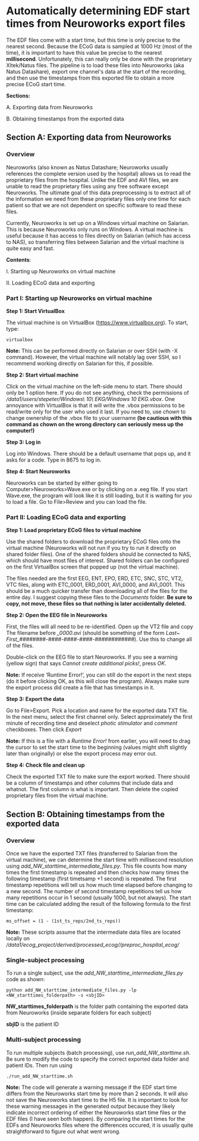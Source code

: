 # Automatically determining EDF start times from Neuroworks export files

The EDF files come with a start time, but this time is only precise to the nearest second. Because the ECoG data is sampled at 1000 Hz (most of the time), it is important to have this value be precise to the nearest **millisecond**. Unfortunately, this can really only be done with the proprietary Xltek/Natus files. The pipeline is to load these files into Neuroworks (aka Natus Datashare), export one channel's data at the start of the recording, and then use the timestamps from this exported file to obtain a more precise ECoG start time.

**Sections:**

A. Exporting data from Neuroworks

B. Obtaining timestamps from the exported data


## Section A: Exporting data from Neuroworks

### Overview

Neuroworks (also known as Natus Datashare; Neuroworks usually references the complete version used by the hospital) allows us to read the proprietary files from the hospital. Unlike the EDF and AVI files, we are unable to read the proprietary files using any free software except Neuroworks. The ultimate goal of this data preprocessing is to extract all of the information we need from these proprietary files only one time for each patient so that we are not dependent on specific software to read these files.

Currently, Neuroworks is set up on a Windows virtual machine on Salarian. This is because Neuroworks only runs on Windows. A virtual machine is useful because it has access to files directly on Salarian (which has access to NAS), so transferring files between Salarian and the virtual machine is quite easy and fast.

**Contents**:

I. Starting up Neuroworks on virtual machine

II. Loading ECoG data and exporting

### Part I: Starting up Neuroworks on virtual machine

**Step 1: Start VirtualBox**

The virtual machine is on VirtualBox (https://www.virtualbox.org). To start, type:

```
virtualbox
```

**Note:** This can be performed directly on Salarian or over SSH (with -X command). However, the virtual machine will notably lag over SSH, so I recommend working directly on Salarian for this, if possible.


**Step 2: Start virtual machine**

Click on the virtual machine on the left-side menu to start. There should only be 1 option here. If you do not see anything, check the permissions of */data1/users/stepeter/Windows\ 10\ EKG/Windows 10 EKG.vbox*. One annoyance with VirtualBox is that it will write the .vbox permissions to be read/write only for the user who used it last. If you need to, use *chown* to change ownership of the .vbox file to your username **(be cautious with this command as chown on the wrong directory can seriously mess up the computer!)**


**Step 3: Log in**

Log into Windows. There should be a default username that pops up, and it asks for a code. Type in 8675 to log in.


**Step 4: Start Neuroworks**

Neuroworks can be started by either going to Computer>Neuroworks>Wave.exe or by clicking on a .eeg file. If you start Wave.exe, the program will look like it is still loading, but it is waiting for you to load a file. Go to File>Review and you can load the file.


### Part II: Loading ECoG data and exporting

**Step 1: Load proprietary ECoG files to virtual machine**

Use the shared folders to download the proprietary ECoG files onto the virtual machine (Neuroworks will not run if you try to run it directly on shared folder files). One of the shared folders should be connected to NAS, which should have most files of interest. Shared folders can be configured on the first VirtualBox screen that popped up (not the virtual machine).

The files needed are the first EEG, ENT, EPO, ERD, ETC, SNC, STC, VT2, VTC files, along with ETC_0001, ERD_0001, AVI_0000, and AVI_0001. This should be a much quicker transfer than downloading all of the files for the entire day. I suggest copying these files to the *Documents* folder. **Be sure to copy, not move, these files so that nothing is later accidentally deleted.**

**Step 2: Open the EEG file in Neuroworks**

First, the files will all need to be re-identified. Open up the VT2 file and copy The filename before *_0000.avi* (should be something of the form *Last~ First_########-####-####-####-############*). Use this to change all of the files.

Double-click on the EEG file to start Neuroworks. If you see a warning (yellow sign) that says *Cannot create additional picks!*, press *OK*.

**Note:** If receive ‘Runtime Error!’, you can still do the export in the next steps (do it before clicking OK, as this will close the program). Always make sure the export process did create a file that has timestamps in it. 


**Step 3: Export the data**

Go to File>Export. Pick a location and name for the exported data TXT file. In the next menu, select the first channel only. Select approximately the first minute of recording time and deselect *photic stimulator* and *comment* checkboxes. Then click *Export*

**Note:** If this is a file with a *Runtime Error!* from earlier, you will need to drag the cursor to set the start time to the beginning (values might shift slightly later than originally) or else the export process may error out.


**Step 4: Check file and clean up**

Check the exported TXT file to make sure the export worked. There should be a column of timestamps and other columns that include data and whatnot. The first column is what is important. Then delete the copied proprietary files from the virtual machine.



## Section B: Obtaining timestamps from the exported data

### Overview

Once we have the exported TXT files (transferred to Salarian from the virtual machine), we can determine the start time with millisecond resolution using *add_NW_starttime_intermediate_files.py*. This file counts how many times the first timestamp is repeated and then checks how many times the following timestamp (first timetsamp +1 second) is repeated. The first timestamp repetitions will tell us how much time elapsed before changing to a new second. The number of second timestamp repetitions tell us how many repetitions occur in 1 second (usually 1000, but not always). The start time can be calculated adding the result of the following formula to the first timestamp:

```
ms_offset = (1 - (1st_ts_reps/2nd_ts_reps))
```

**Note:** These scripts assume that the intermediate data files are located locally on */data1/ecog_project/derived/processed_ecog/<sbjID>/preproc_hospital_ecog/*

### Single-subject processing

To run a single subject, use the *add_NW_starttime_intermediate_files.py* code as shown:

```
python add_NW_starttime_intermediate_files.py -lp <NW_starttimes_folderpath> -s <sbjID>
```

**NW_starttimes_folderpath** is the folder path containing the exported data from Neuroworks (inside separate folders for each subject)

**sbjID** is the patient ID
  

### Multi-subject processing

To run multiple subjects (batch processing), use *run_add_NW_starttime.sh*. Be sure to modify the code to specify the correct exported data folder and patient IDs. Then run using

```
./run_add_NW_starttime.sh
```

**Note:** The code will generate a warning message if the EDF start time differs from the Neuroworks start time by more than 2 seconds. It will also not save the Neuroworks start time to the H5 file. It is important to look for these warning messages in the generated output because they likely indicate incorrect ordering of either the Neuroworks start time files or the EDF files (I have seen both happen). By comparing the start times for the EDFs and Neuroworks files where the differences occured, it is usually quite straightforward to figure out what went wrong. 
